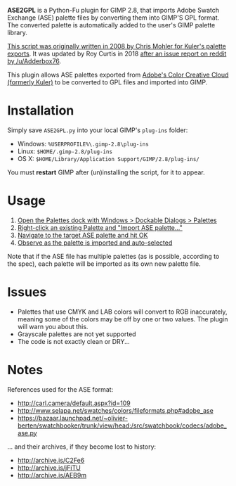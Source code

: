 **ASE2GPL** is a Python-Fu plugin for GIMP 2.8, that imports Adobe Swatch Exchange (ASE)
palette files by converting them into GIMP'S GPL format. The converted palette is
automatically added to the user's GIMP palette library.

[This script was originally written in 2008 by Chris Mohler for Kuler's palette 
exports][ORIGINAL]. It was updated by Roy Curtis in 2018 [after an issue report on reddit
by /u/Adderbox76][REDDIT].

This plugin allows ASE palettes exported from [Adobe's Color Creative Cloud (formerly
Kuler)][KULER] to be converted to GPL files and imported into GIMP.

# Installation

Simply save `ASE2GPL.py` into your local GIMP's `plug-ins` folder:

* Windows: `%USERPROFILE%\.gimp-2.8\plug-ins`
* Linux: `$HOME/.gimp-2.8/plug-ins`
* OS X: `$HOME/Library/Application Support/GIMP/2.8/plug-ins/`

You must **restart** GIMP after (un)installing the script, for it to appear.

# Usage

1. [Open the Palettes dock with Windows > Dockable Dialogs > Palettes][1]
2. [Right-click an existing Palette and "Import ASE palette..."][2]
3. [Navigate to the target ASE palette and hit OK][3]
4. [Observe as the palette is imported and auto-selected][4]

Note that if the ASE file has multiple palettes (as is possible, according to the spec),
each palette will be imported as its own new palette file.

# Issues

* Palettes that use CMYK and LAB colors will convert to RGB inaccurately, meaning some of
the colors may be off by one or two values. The plugin will warn you about this.
* Grayscale palettes are not yet supported
* The code is not exactly clean or DRY...

# Notes

References used for the ASE format:

* http://carl.camera/default.aspx?id=109
* http://www.selapa.net/swatches/colors/fileformats.php#adobe_ase
* https://bazaar.launchpad.net/~olivier-berten/swatchbooker/trunk/view/head:/src/swatchbook/codecs/adobe_ase.py

... and their archives, if they become lost to history:

* http://archive.is/C2Fe6
* http://archive.is/jFiTU
* http://archive.is/AEB9m


[ORIGINAL]: http://registry.gimp.org/node/10325
[REDDIT]: https://www.reddit.com/r/GIMP/comments/80t574/kuler_palettes_to_gpl/
[KULER]: https://color.adobe.com/
[1]: https://i.imgur.com/lvaIRTi.jpg
[2]: https://i.imgur.com/BLrLMSo.jpg
[3]: https://i.imgur.com/fbsU3Rx.jpg
[4]: https://i.imgur.com/DgJ62g0.jpg
